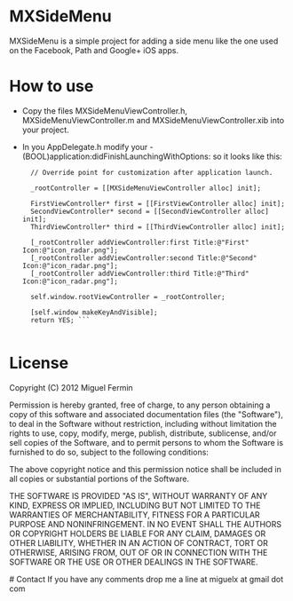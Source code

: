 # MXSideMenu

MXSideMenu is a simple project for adding a side menu like the one used on the Facebook, Path and Google+ iOS apps. 

# How to use
- Copy the files MXSideMenuViewController.h, MXSideMenuViewController.m and MXSideMenuViewController.xib into your project.
- In you AppDelegate.h modify your - (BOOL)application:didFinishLaunchingWithOptions: so it looks like this:


  ```self.window = [[UIWindow alloc] initWithFrame:[[UIScreen mainScreen] bounds]];
    // Override point for customization after application launch.
    
    _rootController = [[MXSideMenuViewController alloc] init];

    FirstViewController* first = [[FirstViewController alloc] init];
    SecondViewController* second = [[SecondViewController alloc] init];
    ThirdViewController* third = [[ThirdViewController alloc] init];
    
    [_rootController addViewController:first Title:@"First" Icon:@"icon_radar.png"];
    [_rootController addViewController:second Title:@"Second" Icon:@"icon_radar.png"];
    [_rootController addViewController:third Title:@"Third" Icon:@"icon_radar.png"];
   
    self.window.rootViewController = _rootController;
    
    [self.window makeKeyAndVisible];
    return YES; ```


# License
Copyright (C) 2012 Miguel Fermin

Permission is hereby granted, free of charge, to any person obtaining a copy of this software and associated documentation files (the "Software"), to deal in the Software without restriction, including without limitation the rights to use, copy, modify, merge, publish, distribute, sublicense, and/or sell copies of the Software, and to permit persons to whom the Software is furnished to do so, subject to the following conditions:

The above copyright notice and this permission notice shall be included in all copies or substantial portions of the Software.

THE SOFTWARE IS PROVIDED "AS IS", WITHOUT WARRANTY OF ANY KIND, EXPRESS OR IMPLIED, INCLUDING BUT NOT LIMITED TO THE WARRANTIES OF MERCHANTABILITY, FITNESS FOR A PARTICULAR PURPOSE AND NONINFRINGEMENT. IN NO EVENT SHALL THE AUTHORS OR COPYRIGHT HOLDERS BE LIABLE FOR ANY CLAIM, DAMAGES OR OTHER LIABILITY, WHETHER IN AN ACTION OF CONTRACT, TORT OR OTHERWISE, ARISING FROM, OUT OF OR IN CONNECTION WITH THE SOFTWARE OR THE USE OR OTHER DEALINGS IN THE SOFTWARE.
 
# Contact
If you have any comments drop me a line at miguelx at gmail dot com